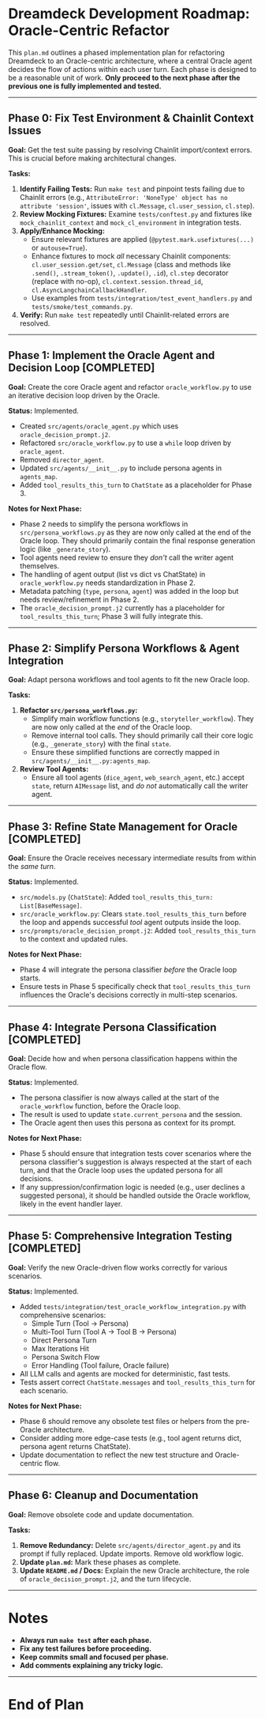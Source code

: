 # Dreamdeck Development Roadmap: Oracle-Centric Refactor

This `plan.md` outlines a phased implementation plan for refactoring Dreamdeck to an Oracle-centric architecture, where a central Oracle agent decides the flow of actions within each user turn.
Each phase is designed to be a reasonable unit of work.
**Only proceed to the next phase after the previous one is fully implemented and tested.**

---

## Phase 0: Fix Test Environment & Chainlit Context Issues

**Goal:** Get the test suite passing by resolving Chainlit import/context errors. This is crucial before making architectural changes.

**Tasks:**
1.  **Identify Failing Tests:** Run `make test` and pinpoint tests failing due to Chainlit errors (e.g., `AttributeError: 'NoneType' object has no attribute 'session'`, issues with `cl.Message`, `cl.user_session`, `cl.step`).
2.  **Review Mocking Fixtures:** Examine `tests/conftest.py` and fixtures like `mock_chainlit_context` and `mock_cl_environment` in integration tests.
3.  **Apply/Enhance Mocking:**
    *   Ensure relevant fixtures are applied (`@pytest.mark.usefixtures(...)` or `autouse=True`).
    *   Enhance fixtures to mock *all* necessary Chainlit components: `cl.user_session.get/set`, `cl.Message` (class and methods like `.send()`, `.stream_token()`, `.update()`, `.id`), `cl.step` decorator (replace with no-op), `cl.context.session.thread_id`, `cl.AsyncLangchainCallbackHandler`.
    *   Use examples from `tests/integration/test_event_handlers.py` and `tests/smoke/test_commands.py`.
4.  **Verify:** Run `make test` repeatedly until Chainlit-related errors are resolved.

---

## Phase 1: Implement the Oracle Agent and Decision Loop [COMPLETED]

**Goal:** Create the core Oracle agent and refactor `oracle_workflow.py` to use an iterative decision loop driven by the Oracle.

**Status:** Implemented.
*   Created `src/agents/oracle_agent.py` which uses `oracle_decision_prompt.j2`.
*   Refactored `src/oracle_workflow.py` to use a `while` loop driven by `oracle_agent`.
*   Removed `director_agent`.
*   Updated `src/agents/__init__.py` to include persona agents in `agents_map`.
*   Added `tool_results_this_turn` to `ChatState` as a placeholder for Phase 3.

**Notes for Next Phase:**
*   Phase 2 needs to simplify the persona workflows in `src/persona_workflows.py` as they are now only called at the end of the Oracle loop. They should primarily contain the final response generation logic (like `_generate_story`).
*   Tool agents need review to ensure they *don't* call the writer agent themselves.
*   The handling of agent output (list vs dict vs ChatState) in `oracle_workflow.py` needs standardization in Phase 2.
*   Metadata patching (`type`, `persona`, `agent`) was added in the loop but needs review/refinement in Phase 2.
*   The `oracle_decision_prompt.j2` currently has a placeholder for `tool_results_this_turn`; Phase 3 will fully integrate this.

---

## Phase 2: Simplify Persona Workflows & Agent Integration

**Goal:** Adapt persona workflows and tool agents to fit the new Oracle loop.

**Tasks:**
1.  **Refactor `src/persona_workflows.py`:**
    *   Simplify main workflow functions (e.g., `storyteller_workflow`). They are now only called at the *end* of the Oracle loop.
    *   Remove internal tool calls. They should primarily call their core logic (e.g., `_generate_story`) with the final `state`.
    *   Ensure these simplified functions are correctly mapped in `src/agents/__init__.py:agents_map`.
2.  **Review Tool Agents:**
    *   Ensure all tool agents (`dice_agent`, `web_search_agent`, etc.) accept `state`, return `AIMessage` list, and *do not* automatically call the writer agent.

---

## Phase 3: Refine State Management for Oracle [COMPLETED]

**Goal:** Ensure the Oracle receives necessary intermediate results from within the *same turn*.

**Status:** Implemented.
*   `src/models.py` (`ChatState`): Added `tool_results_this_turn: List[BaseMessage]`.
*   `src/oracle_workflow.py`: Clears `state.tool_results_this_turn` before the loop and appends successful *tool* agent outputs inside the loop.
*   `src/prompts/oracle_decision_prompt.j2`: Added `tool_results_this_turn` to the context and updated rules.

**Notes for Next Phase:**
*   Phase 4 will integrate the persona classifier *before* the Oracle loop starts.
*   Ensure tests in Phase 5 specifically check that `tool_results_this_turn` influences the Oracle's decisions correctly in multi-step scenarios.

---

## Phase 4: Integrate Persona Classification [COMPLETED]

**Goal:** Decide how and when persona classification happens within the Oracle flow.

**Status:** Implemented.
*   The persona classifier is now always called at the start of the `oracle_workflow` function, before the Oracle loop.
*   The result is used to update `state.current_persona` and the session.
*   The Oracle agent then uses this persona as context for its prompt.

**Notes for Next Phase:**
*   Phase 5 should ensure that integration tests cover scenarios where the persona classifier's suggestion is always respected at the start of each turn, and that the Oracle loop uses the updated persona for all decisions.
*   If any suppression/confirmation logic is needed (e.g., user declines a suggested persona), it should be handled outside the Oracle workflow, likely in the event handler layer.

---

## Phase 5: Comprehensive Integration Testing [COMPLETED]

**Goal:** Verify the new Oracle-driven flow works correctly for various scenarios.

**Status:** Implemented.
*   Added `tests/integration/test_oracle_workflow_integration.py` with comprehensive scenarios:
    *   Simple Turn (Tool -> Persona)
    *   Multi-Tool Turn (Tool A -> Tool B -> Persona)
    *   Direct Persona Turn
    *   Max Iterations Hit
    *   Persona Switch Flow
    *   Error Handling (Tool failure, Oracle failure)
*   All LLM calls and agents are mocked for deterministic, fast tests.
*   Tests assert correct `ChatState.messages` and `tool_results_this_turn` for each scenario.

**Notes for Next Phase:**
*   Phase 6 should remove any obsolete test files or helpers from the pre-Oracle architecture.
*   Consider adding more edge-case tests (e.g., tool agent returns dict, persona agent returns ChatState).
*   Update documentation to reflect the new test structure and Oracle-centric flow.

---

## Phase 6: Cleanup and Documentation

**Goal:** Remove obsolete code and update documentation.

**Tasks:**
1.  **Remove Redundancy:** Delete `src/agents/director_agent.py` and its prompt if fully replaced. Update imports. Remove old workflow logic.
2.  **Update `plan.md`:** Mark these phases as complete.
3.  **Update `README.md` / Docs:** Explain the new Oracle architecture, the role of `oracle_decision_prompt.j2`, and the turn lifecycle.

---

# Notes

- **Always run `make test` after each phase.**
- **Fix any test failures before proceeding.**
- **Keep commits small and focused per phase.**
- **Add comments explaining any tricky logic.**

---

# End of Plan

